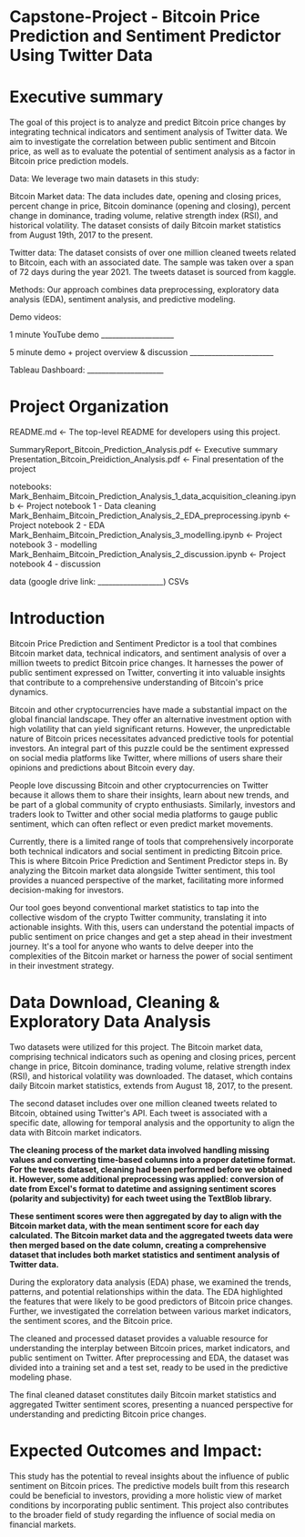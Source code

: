 # Capstone-Project - Bitcoin Price Prediction and Sentiment Predictor Using Twitter Data

# Executive summary

The goal of this project is to analyze and predict Bitcoin price changes by integrating technical indicators and sentiment analysis of Twitter data. We aim to investigate the correlation between public sentiment and Bitcoin price, as well as to evaluate the potential of sentiment analysis as a factor in Bitcoin price prediction models.

Data: We leverage two main datasets in this study:

Bitcoin Market data: The data includes date, opening and closing prices, percent change in price, Bitcoin dominance (opening and closing), percent change in dominance, trading volume, relative strength index (RSI), and historical volatility. The dataset consists of daily Bitcoin market statistics from August 19th, 2017 to the present.

Twitter data: The dataset consists of over one million cleaned tweets related to Bitcoin, each with an associated date.
The sample was taken over a span of 72 days during the year 2021. The tweets dataset is sourced from kaggle.

Methods: Our approach combines data preprocessing, exploratory data analysis (EDA), sentiment analysis, and predictive modeling.

Demo videos:

1 minute YouTube demo ____________________

5 minute demo + project overview & discussion _______________________

Tableau Dashboard: _____________________

# Project Organization
README.md          <- The top-level README for developers using this project.

SummaryReport_Bitcoin_Prediction_Analysis.pdf    <- Executive summary
Presentation_Bitcoin_Preidiction_Analysis.pdf    <- Final presentation of the project

notebooks:
Mark_Benhaim_Bitcoin_Prediction_Analysis_1_data_acquisition_cleaning.ipynb   <- Project notebook 1 - Data cleaning
Mark_Benhaim_Bitcoin_Prediction_Analysis_2_EDA_preprocessing.ipynb           <- Project notebook 2 - EDA
Mark_Benhaim_Bitcoin_Prediction_Analysis_3_modelling.ipynb                   <- Project notebook 3 - modelling
Mark_Benhaim_Bitcoin_Prediction_Analysis_2_discussion.ipynb         <- Project notebook 4 - discussion

data (google drive link: __________________)
CSVs              

# Introduction
Bitcoin Price Prediction and Sentiment Predictor is a tool that combines Bitcoin market data, technical indicators, and sentiment analysis of over a million tweets to predict Bitcoin price changes. It harnesses the power of public sentiment expressed on Twitter, converting it into valuable insights that contribute to a comprehensive understanding of Bitcoin's price dynamics.

Bitcoin and other cryptocurrencies have made a substantial impact on the global financial landscape. They offer an alternative investment option with high volatility that can yield significant returns. However, the unpredictable nature of Bitcoin prices necessitates advanced predictive tools for potential investors. An integral part of this puzzle could be the sentiment expressed on social media platforms like Twitter, where millions of users share their opinions and predictions about Bitcoin every day.

People love discussing Bitcoin and other cryptocurrencies on Twitter because it allows them to share their insights, learn about new trends, and be part of a global community of crypto enthusiasts. Similarly, investors and traders look to Twitter and other social media platforms to gauge public sentiment, which can often reflect or even predict market movements.

Currently, there is a limited range of tools that comprehensively incorporate both technical indicators and social sentiment in predicting Bitcoin price. This is where Bitcoin Price Prediction and Sentiment Predictor steps in. By analyzing the Bitcoin market data alongside Twitter sentiment, this tool provides a nuanced perspective of the market, facilitating more informed decision-making for investors.

Our tool goes beyond conventional market statistics to tap into the collective wisdom of the crypto Twitter community, translating it into actionable insights. With this, users can understand the potential impacts of public sentiment on price changes and get a step ahead in their investment journey. It's a tool for anyone who wants to delve deeper into the complexities of the Bitcoin market or harness the power of social sentiment in their investment strategy.

# Data Download, Cleaning & Exploratory Data Analysis
Two datasets were utilized for this project. The Bitcoin market data, comprising technical indicators such as opening and closing prices, percent change in price, Bitcoin dominance, trading volume, relative strength index (RSI), and historical volatility was downloaded. The dataset, which contains daily Bitcoin market statistics, extends from August 18, 2017, to the present.

The second dataset includes over one million cleaned tweets related to Bitcoin, obtained using Twitter's API. Each tweet is associated with a specific date, allowing for temporal analysis and the opportunity to align the data with Bitcoin market indicators.

**The cleaning process of the market data involved handling missing values and converting time-based columns into a proper datetime format. For the tweets dataset, cleaning had been performed before we obtained it. However, some additional preprocessing was applied: conversion of date from Excel's format to datetime and assigning sentiment scores (polarity and subjectivity) for each tweet using the TextBlob library.**

**These sentiment scores were then aggregated by day to align with the Bitcoin market data, with the mean sentiment score for each day calculated. The Bitcoin market data and the aggregated tweets data were then merged based on the date column, creating a comprehensive dataset that includes both market statistics and sentiment analysis of Twitter data.**

During the exploratory data analysis (EDA) phase, we examined the trends, patterns, and potential relationships within the data. The EDA highlighted the features that were likely to be good predictors of Bitcoin price changes. Further, we investigated the correlation between various market indicators, the sentiment scores, and the Bitcoin price.

The cleaned and processed dataset provides a valuable resource for understanding the interplay between Bitcoin prices, market indicators, and public sentiment on Twitter. After preprocessing and EDA, the dataset was divided into a training set and a test set, ready to be used in the predictive modeling phase.

The final cleaned dataset constitutes daily Bitcoin market statistics and aggregated Twitter sentiment scores, presenting a nuanced perspective for understanding and predicting Bitcoin price changes.

# Expected Outcomes and Impact: 

This study has the potential to reveal insights about the influence of public sentiment on Bitcoin prices. The predictive models built from this research could be beneficial to investors, providing a more holistic view of market conditions by incorporating public sentiment. This project also contributes to the broader field of study regarding the influence of social media on financial markets.
